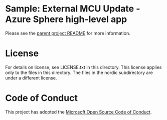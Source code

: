 # Sample: External MCU Update - Azure Sphere high-level app

Please see the [parent project README](../README.md) for more information.

# License
For details on license, see LICENSE.txt in this directory. This license applies only to the files in this directory. 
The files in the nordic subdirectory are under a different license. 
# Code of Conduct
This project has adopted the [Microsoft Open Source Code of Conduct](https://opensource.microsoft.com/codeofconduct/).